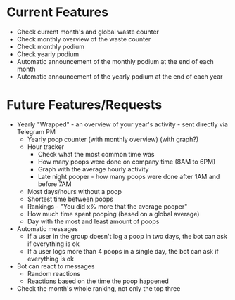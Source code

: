 # Current Features
- Check current month's and global waste counter
- Check monthly overview of the waste counter
- Check monthly podium
- Check yearly podium
- Automatic announcement of the monthly podium at the end of each month
- Automatic announcement of the yearly podium at the end of each year

# Future Features/Requests
- Yearly "Wrapped" - an overview of your year's activity - sent directly via Telegram PM
    - Yearly poop counter (with monthly overview) (with graph?)
    - Hour tracker
        - Check what the most common time was
        - How many poops were done on company time (8AM to 6PM)
        - Graph with the average hourly activity
        - Late night pooper - how many poops were done after 1AM and before 7AM
    - Most days/hours without a poop
    - Shortest time between poops
    - Rankings - "You did x% more that the average pooper"
    - How much time spent pooping (based on a global average)
    - Day with the most and least amount of poops
- Automatic messages
    - If a user in the group doesn't log a poop in two days, the bot can ask if everything is ok
    - If a user logs more than 4 poops in a single day, the bot can ask if everything is ok
- Bot can react to messages
    - Random reactions
    - Reactions based on the time the poop happened
- Check the month's whole ranking, not only the top three

